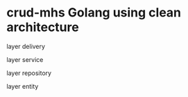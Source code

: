 # crud-mhs Golang using clean architecture

layer delivery

layer service

layer repository

layer entity
